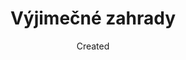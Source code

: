 ---
layout: layouts/non-en-hero-episode.njk
tags: czhero
date: Created
title: Výjimečné zahrady
datum: 21. 9. 2024
foto1024: /images/uploads/special_gardens_1024x768.jpg
foto1440: /images/uploads/special_gardens_1440x825-1-.jpg
alt: červené růže
link: https://www.ceskatelevize.cz/porady/1098260856-kvarteto/424235100111007/
header: Poslední díl
tv: ČT 2
cta: Přehrát díl
logo: logo_ct2.svg
---